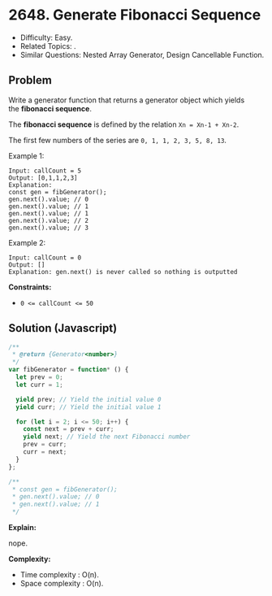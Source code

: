 # 2648. Generate Fibonacci Sequence

- Difficulty: Easy.
- Related Topics: .
- Similar Questions: Nested Array Generator, Design Cancellable Function.

## Problem

Write a generator function that returns a generator object which yields the **fibonacci sequence**.

The **fibonacci sequence** is defined by the relation `Xn = Xn-1 + Xn-2`.

The first few numbers of the series are `0, 1, 1, 2, 3, 5, 8, 13`.

Example 1:

```
Input: callCount = 5
Output: [0,1,1,2,3]
Explanation:
const gen = fibGenerator();
gen.next().value; // 0
gen.next().value; // 1
gen.next().value; // 1
gen.next().value; // 2
gen.next().value; // 3
```

Example 2:

```
Input: callCount = 0
Output: []
Explanation: gen.next() is never called so nothing is outputted
```

**Constraints:**

- `0 <= callCount <= 50`

## Solution (Javascript)

```javascript
/**
 * @return {Generator<number>}
 */
var fibGenerator = function* () {
  let prev = 0;
  let curr = 1;

  yield prev; // Yield the initial value 0
  yield curr; // Yield the initial value 1

  for (let i = 2; i <= 50; i++) {
    const next = prev + curr;
    yield next; // Yield the next Fibonacci number
    prev = curr;
    curr = next;
  }
};

/**
 * const gen = fibGenerator();
 * gen.next().value; // 0
 * gen.next().value; // 1
 */
```

**Explain:**

nope.

**Complexity:**

- Time complexity : O(n).
- Space complexity : O(n).
